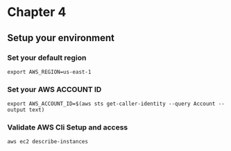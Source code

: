 # Chapter 4
## Setup your environment
### Set your default region 
    export AWS_REGION=us-east-1
### Set your AWS ACCOUNT ID 
    export AWS_ACCOUNT_ID=$(aws sts get-caller-identity --query Account --output text)
### Validate AWS Cli Setup and access
    aws ec2 describe-instances
